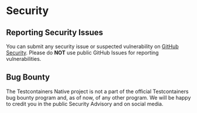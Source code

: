 # Security

## Reporting Security Issues

You can submit any security issue or suspected vulnerability
on [GitHub Security](https://github.com/testcontainers/testcontainers-native/security/advisories).
Please do **NOT** use public GitHub Issues for reporting vulnerabilities.

## Bug Bounty

The Testcontainers Native project is not a part of the official Testcontainers bug bounty program and,
as of now, of any other program.
We will be happy to credit you in the public Security Advisory and on social media.

